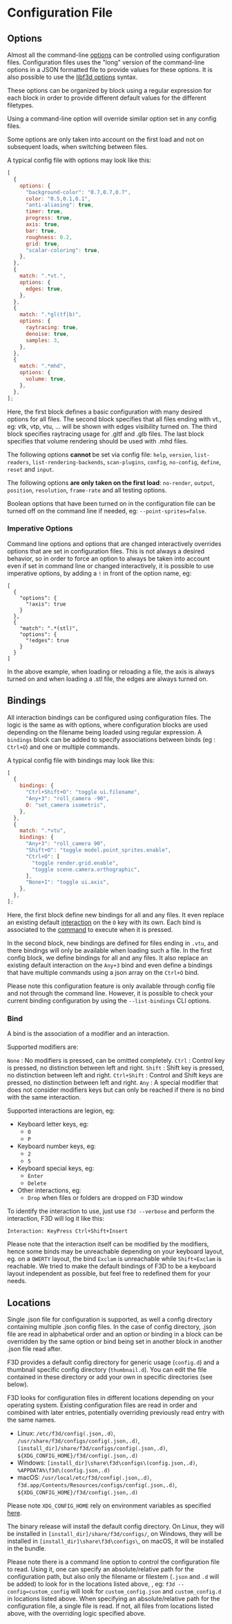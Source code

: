 # Configuration File

## Options

Almost all the command-line [options](OPTIONS.md) can be controlled using configuration files.
Configuration files uses the "long" version of the command-line options in a JSON
formatted file to provide values for these options. It is also possible to use
the [libf3d options](../libf3d/OPTIONS.md) syntax.

These options can be organized by block using a regular expression for each block
in order to provide different default values for the different filetypes.

Using a command-line option will override similar option set in any config files.

Some options are only taken into account on the first load and not on subsequent loads,
when switching between files.

A typical config file with options may look like this:

```javascript
[
  {
    options: {
      "background-color": "0.7,0.7,0.7",
      color: "0.5,0.1,0.1",
      "anti-aliasing": true,
      timer: true,
      progress: true,
      axis: true,
      bar: true,
      roughness: 0.2,
      grid: true,
      "scalar-coloring": true,
    },
  },
  {
    match: ".*vt.",
    options: {
      edges: true,
    },
  },
  {
    match: ".*gl(tf|b)",
    options: {
      raytracing: true,
      denoise: true,
      samples: 3,
    },
  },
  {
    match: ".*mhd",
    options: {
      volume: true,
    },
  },
];
```

Here, the first block defines a basic configuration with many desired options for all files.
The second block specifies that all files ending with vt., eg: vtk, vtp, vtu, ... will be shown with edges visibility turned on.
The third block specifies raytracing usage for .gltf and .glb files.
The last block specifies that volume rendering should be used with .mhd files.

The following options <b> cannot </b> be set via config file:
`help`, `version`, `list-readers`, `list-rendering-backends`, `scan-plugins`, `config`, `no-config`, `define`, `reset` and `input`.

The following options <b>are only taken on the first load</b>:
`no-render`, `output`, `position`, `resolution`, `frame-rate` and all testing options.

Boolean options that have been turned on in the configuration file can be turned
off on the command line if needed, eg: `--point-sprites=false`.

### Imperative Options

Command line options and options that are changed interactively overrides options that are set in configuration files.
This is not always a desired behavior, so in order to force an option to always be taken into account even if set in command line or changed interactively, it is possible to use imperative options, by adding a `!` in front of the option name, eg:

```
[
  {
    "options": {
      "!axis": true
    }
  },
  {
    "match": ".*(stl)",
    "options": {
      "!edges": true
    }
  }
]
```

In the above example, when loading or reloading a file, the axis is always turned on and when loading a .stl file, the edges are always turned on.

## Bindings

All interaction bindings can be configured using configuration files.
The logic is the same as with options, where configuration blocks are used depending on the filename being loaded using regular expression.
A `bindings` block can be added to specify associations between binds (eg : `Ctrl+O`) and one or multiple commands.

A typical config file with bindings may look like this:

```javascript
[
  {
    bindings: {
      "Ctrl+Shift+O": "toggle ui.filename",
      "Any+3": "roll_camera -90",
      O: "set_camera isometric",
    },
  },
  {
    match: ".*vtu",
    bindings: {
      "Any+3": "roll_camera 90",
      "Shift+O": "toggle model.point_sprites.enable",
      "Ctrl+O": [
        "toggle render.grid.enable",
        "toggle scene.camera.orthographic",
      ],
      "None+I": "toggle ui.axis",
    },
  },
];
```

Here, the first block define new bindings for all and any files.
It even replace an existing default [interaction](INTERACTIONS.md) on the `O` key with its own.
Each bind is associated to the [command](COMMANDS.md) to execute when it is pressed.

In the second block, new bindings are defined for files ending in `.vtu`, and there bindings
will only be available when loading such a file.
In the first config block, we define bindings for all and any files. It also replace an existing default
interaction on the `Any+3` bind and even define a bindings that have multiple commands using a json array
on the `Ctrl+O` bind.

Please note this configuration feature is only available through config file and not through the command line.
However, it is possible to check your current binding configuration by using the `--list-bindings` CLI options.

### Bind

A bind is the association of a modifier and an interaction.

Supported modifiers are:

`None` : No modifiers is pressed, can be omitted completely.
`Ctrl` : Control key is pressed, no distinction between left and right.
`Shift` : Shift key is pressed, no distinction between left and right.
`Ctrl+Shift` : Control and Shift keys are pressed, no distinction between left and right.
`Any` : A special modifier that does not consider modifiers keys but can only be reached
if there is no bind with the same interaction.

Supported interactions are legion, eg:

- Keyboard letter keys, eg:
  - `O`
  - `P`
- Keyboard number keys, eg:
  - `2`
  - `5`
- Keyboard special keys, eg:
  - `Enter`
  - `Delete`
- Other interactions, eg:
  - `Drop` when files or folders are dropped on F3D window

To identify the interaction to use, just use `f3d --verbose` and perform the interaction, F3D will log it like this:

```
Interaction: KeyPress Ctrl+Shift+Insert
```

Please note that the interaction itself can be modified by the modifiers, hence some binds may be unreachable depending on your
keyboard layout, eg. on a `QWERTY` layout, the bind `Exclam` is unreachable while `Shift+Exclam` is reachable.
We tried to make the default bindings of F3D to be a keyboard layout independent as possible, but feel free to redefined them
for your needs.

## Locations

Single .json file for configuration is supported, as well a config directory containing multiple .json config files.
In the case of config directory, .json file are read in alphabetical order and an option or binding in a block can be overridden
by the same option or bind being set in another block in another .json file read after.

F3D provides a default config directory for generic usage (`config.d`) and a thumbnail specific config directory (`thumbnail.d`).
You can edit the file contained in these directory or add your own in specific directories (see below).

F3D looks for configuration files in different locations depending on your operating system.
Existing configuration files are read in order and combined with later entries, potentially overriding previously read entry with the same names.

- Linux: `/etc/f3d/config(.json,.d)`, `/usr/share/f3d/configs/config(.json,.d)`, `[install_dir]/share/f3d/configs/config(.json,.d)`, `${XDG_CONFIG_HOME}/f3d/config(.json,.d)`
- Windows: `[install_dir]\share\f3d\configs\(config.json,.d)`, `%APPDATA%\f3d\(config.json,.d)`
- macOS: `/usr/local/etc/f3d/config(.json,.d)`, `f3d.app/Contents/Resources/configs/config(.json,.d)`, `${XDG_CONFIG_HOME}/f3d/config(.json,.d)`

Please note `XDG_CONFIG_HOME` rely on environment variables as specified [here](https://specifications.freedesktop.org/basedir-spec/basedir-spec-latest.html).

The binary release will install the default config directory.
On Linux, they will be installed in `[install_dir]/share/f3d/configs/`, on Windows, they will be installed in `[install_dir]\share\f3d\configs\`, on macOS, it will be installed in the bundle.

Please note there is a command line option to control the configuration file to read. Using it, one can specify an absolute/relative path for the configuration path, but also
only the filename or filestem (`.json` and `.d` will be added) to look for in the locations listed above, , eg: `f3d --config=custom_config` will look
for `custom_config.json` and `custom_config.d` in locations listed above.
When specifying an absolute/relative path for the configuration file, a single file is read. If not, all files from locations listed above, with the overriding logic specified above.
